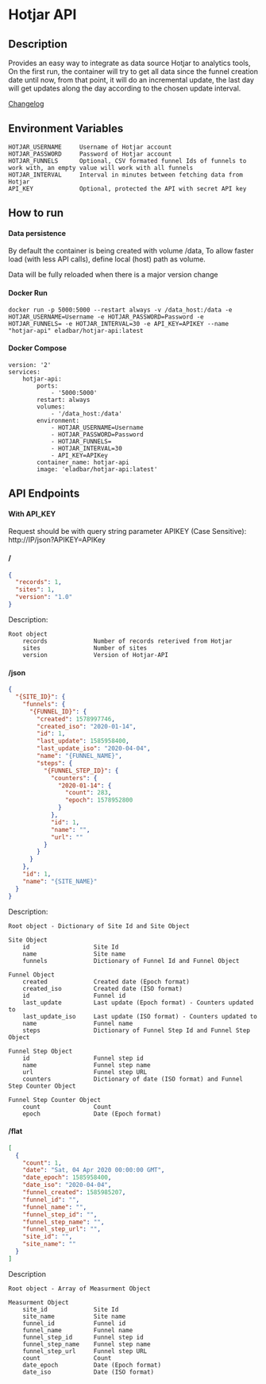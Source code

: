 # Hotjar API

## Description
Provides an easy way to integrate as data source Hotjar to analytics tools,
On the first run, the container will try to get all data since the funnel creation date until now,
from that point, it will do an incremental update,
the last day will get updates along the day according to the chosen update interval.

[Changelog](https://github.com/elad-bar/hotjar-api/blob/master/CHANGELOG.md)

## Environment Variables
```
HOTJAR_USERNAME	    Username of Hotjar account
HOTJAR_PASSWORD	    Password of Hotjar account
HOTJAR_FUNNELS		Optional, CSV formated funnel Ids of funnels to work with, an empty value will work with all funnels
HOTJAR_INTERVAL		Interval in minutes between fetching data from Hotjar
API_KEY             Optional, protected the API with secret API key
```

## How to run

#### Data persistence
By default the container is being created with volume /data,
To allow faster load (with less API calls), define local (host) path as volume.

Data will be fully reloaded when there is a major version change

#### Docker Run
```
docker run -p 5000:5000 --restart always -v /data_host:/data -e HOTJAR_USERNAME=Username -e HOTJAR_PASSWORD=Password -e HOTJAR_FUNNELS= -e HOTJAR_INTERVAL=30 -e API_KEY=APIKEY --name "hotjar-api" eladbar/hotjar-api:latest
```

#### Docker Compose
```
version: '2'
services:
    hotjar-api:
        ports:
            - '5000:5000'
        restart: always
        volumes:
            - '/data_host:/data'
        environment:
            - HOTJAR_USERNAME=Username
            - HOTJAR_PASSWORD=Password
            - HOTJAR_FUNNELS=
            - HOTJAR_INTERVAL=30
            - API_KEY=APIKey
        container_name: hotjar-api
        image: 'eladbar/hotjar-api:latest'
```

## API Endpoints
#### With API_KEY
Request should be with query string parameter APIKEY (Case Sensitive): <br/>
http://IP/json?APIKEY=APIKey

#### /
```json
{
  "records": 1, 
  "sites": 1, 
  "version": "1.0"
}
```

Description:
```
Root object
    records             Number of records reterived from Hotjar
    sites               Number of sites
    version             Version of Hotjar-API
```

#### /json
```json
{
  "{SITE_ID}": {
    "funnels": {
      "{FUNNEL_ID}": {
        "created": 1578997746,            
        "created_iso": "2020-01-14",      
        "id": 1,                          
        "last_update": 1585958400,        
        "last_update_iso": "2020-04-04",  
        "name": "{FUNNEL_NAME}",          
        "steps": {
          "{FUNNEL_STEP_ID}": {
            "counters": {                 
              "2020-01-14": {              
                "count": 283,             
                "epoch": 1578952800       
              }
            },
            "id": 1,                      
            "name": "",                   
            "url": ""                     
          }
        }
      }
    },
    "id": 1,                              
    "name": "{SITE_NAME}"                 
  }
}
```

Description:
```
Root object - Dictionary of Site Id and Site Object

Site Object
    id                  Site Id
    name                Site name
    funnels             Dictionary of Funnel Id and Funnel Object

Funnel Object
    created             Created date (Epoch format)
    created_iso         Created date (ISO format)
    id                  Funnel id
    last_update         Last update (Epoch format) - Counters updated to
    last_update_iso     Last update (ISO format) - Counters updated to
    name                Funnel name
    steps               Dictionary of Funnel Step Id and Funnel Step Object

Funnel Step Object
    id                  Funnel step id
    name                Funnel step name
    url                 Funnel step URL
    counters            Dictionary of date (ISO format) and Funnel Step Counter Object

Funnel Step Counter Object
    count               Count
    epoch               Date (Epoch format)
```


#### /flat
```json
[
  {
    "count": 1, 
    "date": "Sat, 04 Apr 2020 00:00:00 GMT", 
    "date_epoch": 1585958400, 
    "date_iso": "2020-04-04", 
    "funnel_created": 1585985207, 
    "funnel_id": "", 
    "funnel_name": "", 
    "funnel_step_id": "", 
    "funnel_step_name": "", 
    "funnel_step_url": "", 
    "site_id": "", 
    "site_name": ""
  }
]
```

Description
```
Root object - Array of Measurment Object

Measurment Object
    site_id             Site Id
    site_name           Site name
    funnel_id           Funnel id
    funnel_name         Funnel name
    funnel_step_id      Funnel step id
    funnel_step_name    Funnel step name
    funnel_step_url     Funnel step URL
    count               Count
    date_epoch          Date (Epoch format)
    date_iso            Date (ISO format)
```
